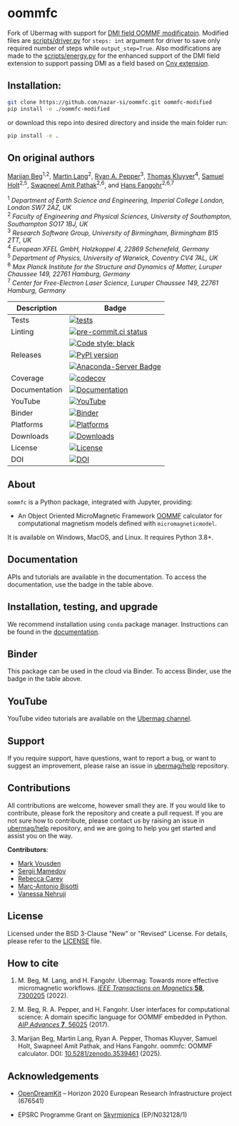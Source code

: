 # oommfc

Fork of Ubermag with support for [DMI field OOMMF modificatoin](https://github.com/nazar-si/oommf). Modified files are [scripts/driver.py](./oommfc/scripts/driver.py) for `steps: int` argument for driver to save only required number of steps while `output_step=True`. Also modifications are made to the [scripts/energy.py](./oommfc/scripts/energy.py) for the enhanced support of the DMI field extension to support passing DMI as a field based on [Cnv extension](https://github.com/nazar-si/oommf/blob/master/oommf/app/oxs/local/oommf-extension-dmi-cnv/DMI_Cnv_z.cc).

## Installation:
```sh
git clone https://github.com/nazar-si/oommfc.git oommfc-modified
pip install -e ./oommfc-modified
```
or download this repo into desired directory and inside the main folder run:
```sh
pip install -e .
```

## On original authors

[Marijan Beg](https://github.com/marijanbeg)<sup>1,2</sup>, [Martin Lang](https://github.com/lang-m)<sup>2</sup>, [Ryan A. Pepper](https://github.com/rpep)<sup>3</sup>, [Thomas Kluyver](https://github.com/takluyver)<sup>4</sup>, [Samuel Holt](https://github.com/samjrholt)<sup>2,5</sup>, [Swapneel Amit Pathak](https://github.com/swapneelap)<sup>2,6</sup>, and [Hans Fangohr](https://github.com/fangohr)<sup>2,6,7</sup>

<sup>1</sup> *Department of Earth Science and Engineering, Imperial College London, London SW7 2AZ, UK*  
<sup>2</sup> *Faculty of Engineering and Physical Sciences, University of Southampton, Southampton SO17 1BJ, UK*  
<sup>3</sup> *Research Software Group, University of Birmingham, Birmingham B15 2TT, UK*  
<sup>4</sup> *European XFEL GmbH, Holzkoppel 4, 22869 Schenefeld, Germany*  
<sup>5</sup> *Department of Physics, University of Warwick, Coventry CV4 7AL, UK*  
<sup>6</sup> *Max Planck Institute for the Structure and Dynamics of Matter, Luruper Chaussee 149, 22761 Hamburg, Germany*  
<sup>7</sup> *Center for Free-Electron Laser Science, Luruper Chaussee 149, 22761 Hamburg, Germany*  


| Description | Badge |
| --- | --- |
| Tests | [![tests](https://github.com/ubermag/oommfc/actions/workflows/test.yml/badge.svg)](https://github.com/ubermag/oommfc/actions/workflows/test.yml) |
| Linting | [![pre-commit.ci status](https://results.pre-commit.ci/badge/github/ubermag/oommfc/master.svg)](https://results.pre-commit.ci/latest/github/ubermag/oommfc/master) |
|         | [![Code style: black](https://img.shields.io/badge/code%20style-black-000000.svg)](https://github.com/psf/black) |
| Releases | [![PyPI version](https://badge.fury.io/py/oommfc.svg)](https://badge.fury.io/py/oommfc) |
|          | [![Anaconda-Server Badge](https://anaconda.org/conda-forge/oommfc/badges/version.svg)](https://anaconda.org/conda-forge/oommfc) |
| Coverage | [![codecov](https://codecov.io/gh/ubermag/oommfc/branch/master/graph/badge.svg?token=hcK4fofmrL)](https://codecov.io/gh/ubermag/oommfc) |
| Documentation | [![Documentation](https://img.shields.io/badge/Docs-ubermag.github.io-blue)](https://ubermag.github.io/documentation/oommfc.html) |
| YouTube | [![YouTube](https://img.shields.io/badge/YouTube-ubermag-blue)](https://www.youtube.com/channel/UC7MSqVQSMFV42R1jAYmKGLg) |
| Binder | [![Binder](https://mybinder.org/badge_logo.svg)](https://mybinder.org/v2/gh/ubermag/oommfc/latest?urlpath=lab/tree/docs) |
| Platforms | [![Platforms](https://anaconda.org/conda-forge/oommfc/badges/platforms.svg)](https://anaconda.org/conda-forge/oommfc) |
| Downloads | [![Downloads](https://anaconda.org/conda-forge/oommfc/badges/downloads.svg)](https://anaconda.org/conda-forge/oommfc) |
| License | [![License](https://img.shields.io/badge/License-BSD%203--Clause-blue.svg)](https://opensource.org/licenses/BSD-3-Clause) |
| DOI | [![DOI](https://zenodo.org/badge/DOI/10.5281/zenodo.3539461.svg)](https://doi.org/10.5281/zenodo.3539461) |

## About

`oommfc` is a Python package, integrated with Jupyter, providing:

- An Object Oriented MicroMagnetic Framework [OOMMF](https://math.nist.gov/oommf/) calculator for computational magnetism models defined with `micromagneticmodel`.


It is available on Windows, MacOS, and Linux. It requires Python 3.8+.

## Documentation

APIs and tutorials are available in the documentation. To access the documentation, use the badge in the table above.

## Installation, testing, and upgrade

We recommend installation using `conda` package manager. Instructions can be found in the [documentation](https://ubermag.github.io/installation.html).

## Binder

This package can be used in the cloud via Binder. To access Binder, use the badge in the table above.

## YouTube

YouTube video tutorials are available on the [Ubermag channel](https://www.youtube.com/channel/UC7MSqVQSMFV42R1jAYmKGLg).

## Support

If you require support, have questions, want to report a bug, or want to suggest an improvement, please raise an issue in [ubermag/help](https://github.com/ubermag/help) repository.

## Contributions

All contributions are welcome, however small they are. If you would like to contribute, please fork the repository and create a pull request. If you are not sure how to contribute, please contact us by raising an issue in [ubermag/help](https://github.com/ubermag/help) repository, and we are going to help you get started and assist you on the way.

**Contributors**:

- [Mark Vousden](https://github.com/mvousden)
- [Sergii Mamedov](https://github.com/sergii-mamedov)
- [Rebecca Carey](https://github.com/rlc2v07)
- [Marc-Antonio Bisotti](https://github.com/logicabrity)
- [Vanessa Nehruji](https://github.com/vanessanehruji)

## License

Licensed under the BSD 3-Clause "New" or "Revised" License. For details, please refer to the [LICENSE](LICENSE) file.

## How to cite

1. M. Beg, M. Lang, and H. Fangohr. Ubermag: Towards more effective micromagnetic workflows. [*IEEE Transactions on Magnetics* **58**, 7300205](https://doi.org/10.1109/TMAG.2021.3078896) (2022).

2. M. Beg, R. A. Pepper, and H. Fangohr. User interfaces for computational science: A domain specific language for OOMMF embedded in Python. [*AIP Advances* **7**, 56025](http://aip.scitation.org/doi/10.1063/1.4977225) (2017).

3. Marijan Beg, Martin Lang, Ryan A. Pepper, Thomas Kluyver, Samuel Holt, Swapneel Amit Pathak, and Hans Fangohr. oommfc: OOMMF calculator. DOI: [10.5281/zenodo.3539461](http://doi.org/10.5281/zenodo.3539461) (2025).

## Acknowledgements

- [OpenDreamKit](http://opendreamkit.org/) – Horizon 2020 European Research Infrastructure project (676541)

- EPSRC Programme Grant on [Skyrmionics](http://www.skyrmions.ac.uk) (EP/N032128/1)
